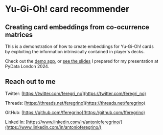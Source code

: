 # Yu-Gi-Oh! card recommender

## Creating card embeddings from co-ocurrence matrices

This is a demonstration of how to create embeddings for Yu-Gi-Oh! cards by exploiting the information intrinsically contained in player's decks.

Check out the [demo app](https://yu-gi-oh-recommender.streamlit.app/), or [see the slides](https://drive.google.com/file/d/1DiKPDimyn9X6FRADcyC3QPzYt8UAgY-_/view?usp=sharing) I prepared for my presentation at PyData London 2024.

## Reach out to me

Twitter: [https://twitter.com/feregri_no](https://twitter.com/feregri_no)

Threads: [https://threads.net/feregrino](https://threads.net/feregrino)

GitHub: [https://github.com/fferegrino](https://github.com/fferegrino)

Linked In: [https://www.linkedin.com/in/antonioferegrino/](https://www.linkedin.com/in/antonioferegrino/)
